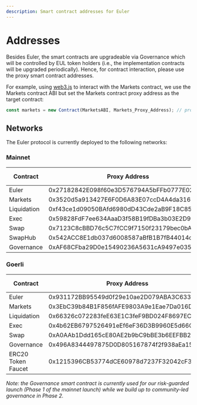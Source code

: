 ```yaml
---
description: Smart contract addresses for Euler
---
```


# Addresses

Besides Euler, the smart contracts are upgradeable via Governance which will be controlled by EUL token holders (i.e., the implementation contracts will be upgraded periodically). Hence, for contract interaction, please use the proxy smart contract addresses.

For example, using [web3.js](https://web3js.readthedocs.io/en/v1.2.11/web3-eth-contract.html) to interact with the Markets contract, we use the Markets contract ABI but set the Markets contract proxy address as the target contract:

```javascript
const markets = new Contract(MarketsABI, Markets_Proxy_Address); // proxy address
```

## Networks
The Euler protocol is currently deployed to the following networks:


### Mainnet

| Contract | Proxy Address | Etherscan (Proxy) | Etherscan (Implementation) | Source Code |
|-------|------|------|------|------|
| Euler | 0x27182842E098f60e3D576794A5bFFb0777E025d3 | | [Etherscan](https://etherscan.io/address/0x27182842E098f60e3D576794A5bFFb0777E025d3) | [GitHub](https://github.com/euler-xyz/euler-contracts/blob/master/contracts/Euler.sol) |
| Markets | 0x3520d5a913427E6F0D6A83E07ccD4A4da316e4d3 | [Etherscan](https://etherscan.io/address/0x3520d5a913427E6F0D6A83E07ccD4A4da316e4d3) | [Etherscan](https://etherscan.io/address/0xE5d0A7A3ad358792Ba037cB6eE375FfDe7Ba2Cd1) | [GitHub](https://github.com/euler-xyz/euler-contracts/blob/master/contracts/modules/Markets.sol) |
| Liquidation | 0xf43ce1d09050BAfd6980dD43Cde2aB9F18C85b34 | [Etherscan](https://etherscan.io/address/0xf43ce1d09050BAfd6980dD43Cde2aB9F18C85b34) | [Etherscan](https://etherscan.io/address/0xAed37a234cc880a9e3D9Fd9022013eE0A419493e) | [GitHub](https://github.com/euler-xyz/euler-contracts/blob/master/contracts/modules/Liquidation.sol) |
| Exec | 0x59828FdF7ee634AaaD3f58B19fDBa3b03E2D9d80 | [Etherscan](https://etherscan.io/address/0x59828FdF7ee634AaaD3f58B19fDBa3b03E2D9d80) | [Etherscan](https://etherscan.io/address/0x14cBaC4eC5673DEFD3968693ebA994F07F8436D2) | [GitHub](https://github.com/euler-xyz/euler-contracts/blob/master/contracts/modules/Exec.sol) |
| Swap | 0x7123C8cBBD76c5C7fCC9f7150f23179bec0bA341 | [Etherscan](https://etherscan.io/address/0x7123C8cBBD76c5C7fCC9f7150f23179bec0bA341) | [Etherscan](https://etherscan.io/address/0xf40e8314143B4CF1764CCCd22588a8794a00d8Ca) | [GitHub](https://github.com/euler-xyz/euler-contracts/blob/master/contracts/modules/Swap.sol) |
| SwapHub | 0x542ACC8E1db037d6008587aBfB1B7fB44014c629 | [Etherscan](https://etherscan.io/address/0x7123C8cBBD76c5C7fCC9f7150f23179bec0bA341) | [Etherscan](https://etherscan.io/address/0x542ACC8E1db037d6008587aBfB1B7fB44014c629) | [GitHub](https://github.com/euler-xyz/euler-contracts/blob/master/contracts/modules/SwapHub.sol) |
| Governance | 0xAF68CFba29D0e15490236A5631cA9497e035CD39 | [Etherscan](https://etherscan.io/address/0xAF68CFba29D0e15490236A5631cA9497e035CD39) | [Etherscan](https://etherscan.io/address/0x554ee3d9ed7E9ec21E186c7dd636430669812f73) | [GitHub](https://github.com/euler-xyz/euler-contracts/blob/master/contracts/modules/Governance.sol) |


### Goerli

| Contract | Proxy Address | Etherscan (Proxy) | Etherscan (Implementation) | Source Code |
|-------|------|------|------|------|
| Euler | 0x931172BB95549d0f29e10ae2D079ABA3C63318B3 | | [Etherscan](https://goerli.etherscan.io/address/0x931172BB95549d0f29e10ae2D079ABA3C63318B3) | [GitHub](https://github.com/euler-xyz/euler-contracts/blob/master/contracts/Euler.sol) |
| Markets | 0x3EbC39b84B1F856fAFE9803A9e1Eae7Da016Da36 | [Etherscan](https://goerli.etherscan.io/address/0x3EbC39b84B1F856fAFE9803A9e1Eae7Da016Da36) | [Etherscan](https://goerli.etherscan.io/address/0xeE28839fde1e462C8e0b80DE618cB98dB3c017F8) | [GitHub](https://github.com/euler-xyz/euler-contracts/blob/master/contracts/modules/Markets.sol) |
| Liquidation | 0x66326c072283feE63E1C3feF9BD024F8697EC1BB | [Etherscan](https://goerli.etherscan.io/address/0x66326c072283feE63E1C3feF9BD024F8697EC1BB) | [Etherscan](https://goerli.etherscan.io/address/0x849f5CC81d12887BC0e4e42D8C87AbA896bDCAC0) | [GitHub](https://github.com/euler-xyz/euler-contracts/blob/master/contracts/modules/Liquidation.sol) |
| Exec | 0x4b62EB6797526491eEf6eF36D3B9960E5d66C394 | [Etherscan](https://goerli.etherscan.io/address/0x4b62EB6797526491eEf6eF36D3B9960E5d66C394) | [Etherscan](https://goerli.etherscan.io/address/0x6C933044542d6cAF8927E516B9A99632697bD4C0) | [GitHub](https://github.com/euler-xyz/euler-contracts/blob/master/contracts/modules/Exec.sol) |
| Swap | 0xA0AAb1Ddd165cE80AE2b9bC9bBE3b6EEFBB2300c | [Etherscan](https://goerli.etherscan.io/address/0xA0AAb1Ddd165cE80AE2b9bC9bBE3b6EEFBB2300c) | [Etherscan](https://goerli.etherscan.io/address/0x034FCa46b265b4805e00E109A5ABA3E976625B1D) | [GitHub](https://github.com/euler-xyz/euler-contracts/blob/master/contracts/modules/Swap.sol) |
| Governance | 0x496A8344497875D0D805167874f2f938aEa15600 | [Etherscan](https://goerli.etherscan.io/address/0x496A8344497875D0D805167874f2f938aEa15600) | [Etherscan](https://goerli.etherscan.io/address/0xc9314acCF0d3754A38DdE280D24c51D280C33D16) | [GitHub](https://github.com/euler-xyz/euler-contracts/blob/master/contracts/modules/Governance.sol) |
| ERC20 Token Faucet | 0x1215396CB53774dCE60978d7237F32042cF3a1db | | [Etherscan](https://goerli.etherscan.io/address/0x1215396CB53774dCE60978d7237F32042cF3a1db) | [GitHub](https://github.com/euler-xyz/euler-contracts/blob/smart-contract-deployments/contracts/test/TestERC20TokenFaucet.sol)



_Note: the Governance smart contract is currently used for our risk-guarded launch (Phase 1 of the mainnet launch) while we build up to community-led governance in Phase 2._
